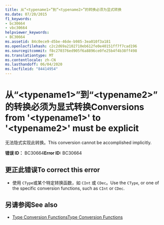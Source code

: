 ```yaml
---
title: 从“<typename1>”到“<typename2>”的转换必须为显式转换
ms.date: 07/20/2015
f1_keywords:
- bc30664
- vbc30664
helpviewer_keywords:
- BC30664
ms.assetid: 84c0ece9-d5be-46de-b985-3ea010f3a181
ms.openlocfilehash: c2c2d69a2102710eb612fe0e40151ff7f7cad196
ms.sourcegitcommit: f8c270376ed905f6a8896ce0fe25b4f4b38ff498
ms.translationtype: MT
ms.contentlocale: zh-CN
ms.lasthandoff: 06/04/2020
ms.locfileid: "84414954"
---
```

# <a name="conversions-from-typename1-to-typename2-must-be-explicit"></a><span data-ttu-id="a5ef2-102">从“\<typename1>”到“\<typename2>”的转换必须为显式转换</span><span class="sxs-lookup"><span data-stu-id="a5ef2-102">Conversions from '\<typename1>' to '\<typename2>' must be explicit</span></span>
<span data-ttu-id="a5ef2-103">无法隐式实现此转换。</span><span class="sxs-lookup"><span data-stu-id="a5ef2-103">This conversion cannot be accomplished implicitly.</span></span>  
  
 <span data-ttu-id="a5ef2-104">**错误 ID：** BC30664</span><span class="sxs-lookup"><span data-stu-id="a5ef2-104">**Error ID:** BC30664</span></span>  
  
## <a name="to-correct-this-error"></a><span data-ttu-id="a5ef2-105">更正此错误</span><span class="sxs-lookup"><span data-stu-id="a5ef2-105">To correct this error</span></span>  
  
- <span data-ttu-id="a5ef2-106">使用 `CType`或某个特定转换函数，如 `CInt` 或 `CDec`。</span><span class="sxs-lookup"><span data-stu-id="a5ef2-106">Use the `CType`, or one of the specific conversion functions, such as `CInt` or `CDec`.</span></span>  
  
## <a name="see-also"></a><span data-ttu-id="a5ef2-107">另请参阅</span><span class="sxs-lookup"><span data-stu-id="a5ef2-107">See also</span></span>

- [<span data-ttu-id="a5ef2-108">Type Conversion Functions</span><span class="sxs-lookup"><span data-stu-id="a5ef2-108">Type Conversion Functions</span></span>](../language-reference/functions/type-conversion-functions.md)
